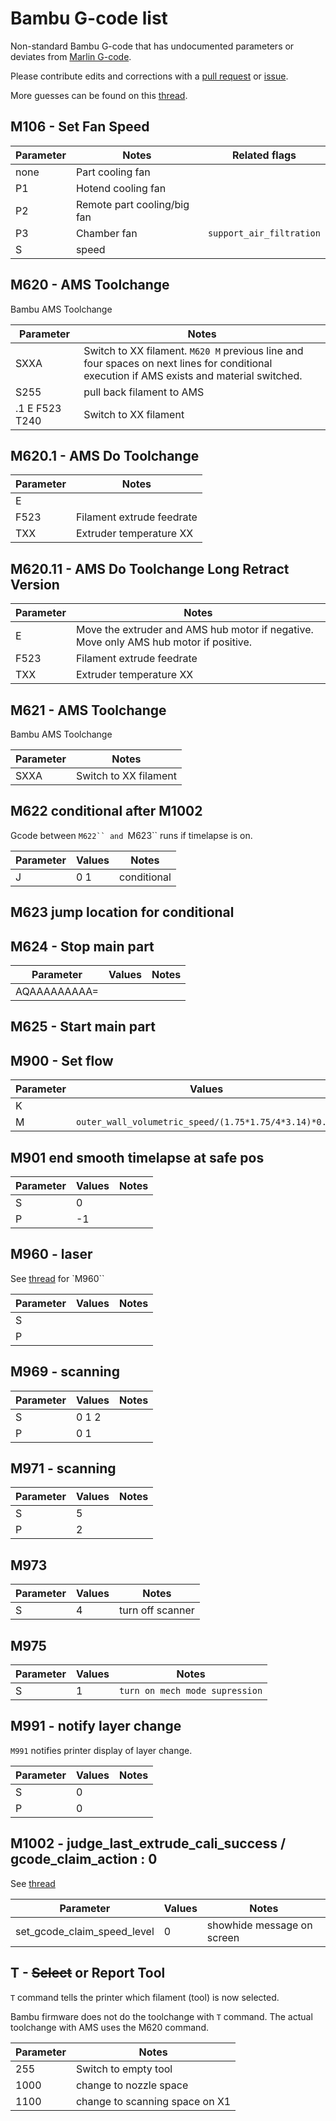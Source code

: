 # Bambu G-code list

Non-standard Bambu G-code that has undocumented parameters or deviates from [Marlin G-code](https://marlinfw.org/docs/gcode).

Please contribute edits and corrections with a [pull request](https://github.com/ansonl/mfm/pulls) or [issue](https://github.com/ansonl/mfm/issues).

More guesses can be found on this [thread](https://forum.bambulab.com/t/bambu-lab-x1-specific-g-code/666).

## M106 - Set Fan Speed

| Parameter    | Notes | Related flags |
| -------- | ------- | ------- |
| none | Part cooling fan | |
| P1 | Hotend cooling fan | |
| P2 | Remote part cooling/big fan | |
| P3 | Chamber fan | `support_air_filtration` |
| S | speed |

## M620 - AMS Toolchange

Bambu AMS Toolchange

| Parameter    | Notes |
| -------- | ------- |
| SXXA | Switch to XX filament. `M620 M` previous line and four spaces on next lines for conditional execution if AMS exists and material switched.  |
| S255 | pull back filament to AMS |
| .1 E F523 T240 | Switch to XX filament |

## M620.1 - AMS Do Toolchange

| Parameter    | Notes |
| -------- | ------- |
| E | |
| F523 | Filament extrude feedrate |
| TXX | Extruder temperature XX |

## M620.11 - AMS Do Toolchange Long Retract Version

| Parameter    | Notes |
| -------- | ------- |
| E | Move the extruder and AMS hub motor if negative. Move only AMS hub motor if positive. |
| F523 | Filament extrude feedrate |
| TXX | Extruder temperature XX |

## M621 - AMS Toolchange

Bambu AMS Toolchange

| Parameter    | Notes |
| -------- | ------- |
| SXXA | Switch to XX filament |

## M622 conditional after M1002

Gcode between `M622`` and `M623`` runs if timelapse is on.

| Parameter    | Values | Notes |
| -------- | ------- | ------- |
| J | 0 1 | conditional |

## M623 jump location for conditional

## M624 - Stop main part

| Parameter    | Values | Notes |
| -------- | ------- | ------- |
| AQAAAAAAAAA= | | |

## M625 - Start main part

## M900 - Set flow

| Parameter    | Values |  Notes |
| -------- | ------- | ------- |
| K | |
| M | `outer_wall_volumetric_speed/(1.75*1.75/4*3.14)*0.02` |

## M901 end smooth timelapse at safe pos

| Parameter    | Values |  Notes |
| -------- | ------- | ------- |
| S | 0 |
| P | -1 |  |

## M960 - laser

See [thread](https://forum.bambulab.com/t/bambu-lab-x1-specific-g-code/666) for `M960``

| Parameter    | Values |  Notes |
| -------- | ------- | ------- |
| S | | |
| P | |

## M969 - scanning

| Parameter    | Values |  Notes |
| -------- | ------- | ------- |
| S | 0 1 2 |
| P | 0 1 |

## M971 - scanning

| Parameter    | Values |  Notes |
| -------- | ------- | ------- |
| S | 5 |
| P | 2 |

## M973

| Parameter    | Values |  Notes |
| -------- | ------- | ------- |
| S | 4 | turn off scanner |

## M975

| Parameter    | Values |  Notes |
| -------- | ------- | ------- |
| S | 1 | `turn on mech mode supression` |

## M991 - notify layer change

`M991` notifies printer display of layer change.

| Parameter | Values |  Notes |
| -------- | ------- | ------- |
| S | 0 | |
| P | 0 | |

## M1002 - judge_last_extrude_cali_success / gcode_claim_action : 0

See [thread](https://forum.bambulab.com/t/bambu-lab-x1-specific-g-code/666)

| Parameter | Values |  Notes |
| -------- | ------- | ------- |
| set_gcode_claim_speed_level | 0 | showhide message on screen |

## T - ~~Select~~ or Report Tool

`T` command tells the printer which filament (tool) is now selected.

Bambu firmware does not do the toolchange with `T` command. The actual toolchange with AMS uses the M620 command.

| Parameter    | Notes |
| -------- | ------- |
| 255 | Switch to empty tool |
| 1000 | change to nozzle space |
| 1100 | change to scanning space on X1 |

